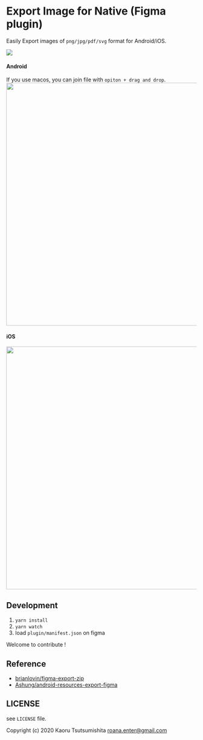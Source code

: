 # Export Image for Native (Figma plugin)

Easily Export images of `png/jpg/pdf/svg` format for Android/iOS.

<img src="https://raw.githubusercontent.com/roana0229/figma-export-for-native/master/demo/cover.gif" />

#### Android

If you use macos, you can join file with `opiton + drag and drop`.  
<img src="https://raw.githubusercontent.com/roana0229/figma-export-for-native/master/demo/android_demo.gif" width=640 />

#### iOS

<img src="https://raw.githubusercontent.com/roana0229/figma-export-for-native/master/demo/ios_demo.gif" width=640 />

## Development

1. `yarn install`
2. `yarn watch`
3. load `plugin/manifest.json` on figma

Welcome to contribute !

## Reference

- [brianlovin/figma-export-zip](https://github.com/brianlovin/figma-export-zip)
- [Ashung/android-resources-export-figma](https://github.com/Ashung/android-resources-export-figma)

## LICENSE

see `LICENSE` file.

Copyright (c) 2020 Kaoru Tsutsumishita roana.enter@gmail.com
